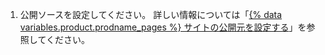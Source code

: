 1. 公開ソースを設定してください。 詳しい情報については「[{% data variables.product.prodname_pages %} サイトの公開元を設定する](/articles/configuring-a-publishing-source-for-your-github-pages-site#choosing-a-publishing-source)」を参照してください。
